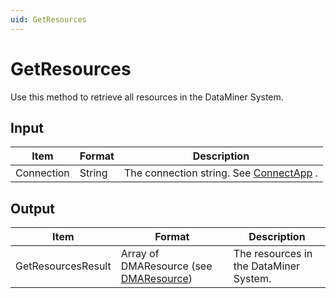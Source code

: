 ```yaml
---
uid: GetResources
---
```


# GetResources

Use this method to retrieve all resources in the DataMiner System.

## Input

| Item       | Format | Description                                                                          |
|------------|--------|--------------------------------------------------------------------------------------|
| Connection | String | The connection string. See [ConnectApp](xref:ConnectApp) . |

## Output

| Item               | Format                                                                            | Description                            |
|--------------------|-----------------------------------------------------------------------------------|----------------------------------------|
| GetResourcesResult | Array of DMAResource (see [DMAResource](xref:DMAResource)) | The resources in the DataMiner System. |

